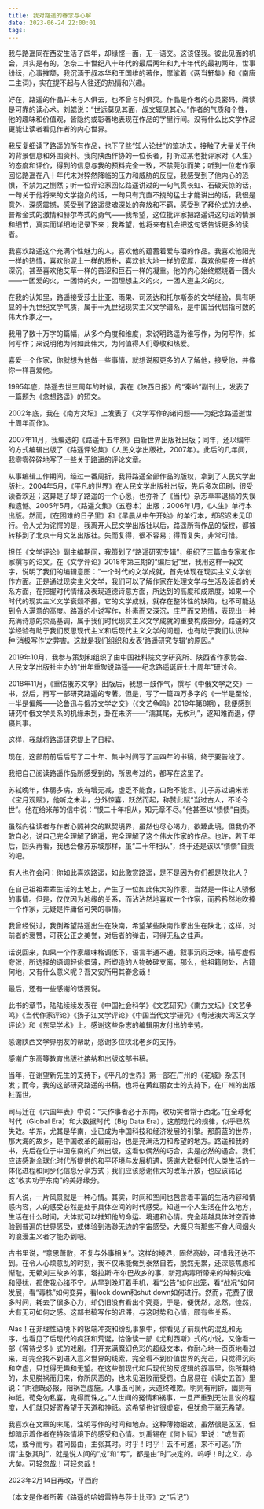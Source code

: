```yaml
---
title: 我对路遥的眷念与心解
date: 2023-06-24 22:00:01
tags:
---
```

我与路遥同在西安生活了四年，却缘悭一面，无一语交。这该怪我。彼此见面的机会，其实是有的，怎奈二十世纪八十年代的最后两年和九十年代的最初两年，世事纷纭，心事摧颓，我沉湎于叔本华和王国维的著作，摩挲着《两当轩集》和《南唐二主词》，实在提不起与人往还的热情和兴趣。

好在，路遥的作品并未与人俱去，也不曾与时俱灭。作品是作者的心灵密码，阅读是可靠的读心术。刘勰说：“世远莫见其面，觇文辄见其心。”作者的气质和个性，他的趣味和价值观，皆隐约或彰著地表现在作品的字里行间。没有什么比文学作品更能让读者看见作者的内心世界。

我反复细读了路遥的所有作品，也下了些“知人论世”的笨功夫，接触了大量关于他的背景信息和外围资料。我向陕西作协的一位长者，打听过某老批评家对《人生》的态度和评价，得到的信息与我的预料完全一致，不禁莞尔而笑；听到一位老作家回忆路遥在八十年代末对猝然降临的压力和威胁的反应，我感受到了他内心的恐惧，不禁为之恻然；听一位评论家回忆路遥讲过的一句气贯长虹、石破天惊的话，一句关于他将来的文学抱负的话，一句只有亢直不挠的猛士才能讲出的话，我很是意外，深感震撼，感受到了路遥灵魂深处的奔放和不羁，感受到了拜伦式的决绝、普希金式的激情和赫尔岑式的勇气——我希望，这位批评家把路遥讲这句话的情景和细节，真实而详细地记录下来；我希望，他将来有机会把这句话告诉更多的读者。

我喜欢路遥这个充满个性魅力的人，喜欢他的蕴蓄着爱与泪的作品。我喜欢他阳光一样的热情，喜欢他泥土一样的质朴，喜欢他大地一样的宽厚，喜欢他星夜一样的深沉，甚至喜欢他艾草一样的苦涩和巨石一样的凝重。他的内心始终燃烧着一团火——一团爱的火，一团诗的火，一团理想主义的火，一团人道主义的火。

在我的认知里，路遥接受莎士比亚、雨果、司汤达和托尔斯泰的文学经验，具有明显的十九世纪文学气质，属于十九世纪现实主义文学谱系，是中国当代屈指可数的伟大作家之一。

我用了数十万字的篇幅，从多个角度和维度，来说明路遥为谁写作，为何写作，如何写作；来说明他为何如此伟大，为何值得人们尊敬和热爱。

喜爱一个作家，你就想为他做一些事情，就想说服更多的人了解他，接受他，并像你一样喜爱他。

1995年底，路遥去世三周年的时候，我在《陕西日报》的“秦岭”副刊上，发表了一篇题为《念想路遥》的短文。

2002年底，我在《南方文坛》上发表了《文学写作的诸问题——为纪念路遥逝世十周年而作》。

2007年11月，我编选的《路遥十五年祭》由新世界出版社出版；同年，还以编年的方式编辑出版了《路遥评论集》（人民文学出版社，2007年）。此后的几年间，我零零碎碎地写了一些关于路遥的评论文章。

从事编辑工作期间，经过一番周折，我将路遥全部作品的版权，拿到了人民文学出版社。2004年5月，《平凡的世界》在人民文学出版社出版，先后多次印刷，很受读者欢迎；这算是了却了路遥的一个心愿，也弥补了《当代》杂志草率退稿的失误和遗憾。2005年5月，《路遥文集》（五卷本）出版；2006年1月，《人生》单行本出版。然而，《在困难的日子里》和《早晨从中午开始》的单行本，却迟迟未见印行。令人尤为诧愕的是，我离开人民文学出版社以后，路遥所有作品的版权，都被转移到了北京十月文艺出版社。失而复得，很不容易；得而复失，非常可惜。

担任《文学评论》副主编期间，我策划了“路遥研究专辑”，组织了三篇由专家和作家撰写的论文。在《文学评论》2018年第三期的“编后记”里，我用这样一段文字，说明了我们的编辑意图：“一个时代的文学成就，首先体现在现实主义文学创作方面。正是通过现实主义文学，我们可以了解作家在处理文学与生活及读者的关系方面，在把握时代情绪及表现道德诗意方面，所达到的高度和成熟度。如果一个时代的现实主义文学衰颓不振，它的文学成就，就存在整体性的缺陷，也不可能达到令人满意的高度。路遥的小说写作，朴素而又深沉，庄严而又热情，表现出一种充满诗意的崇高基调，属于我们时代现实主义文学成就的重要构成部分。路遥的文学经验有助于我们反思现代主义和后现代主义文学的问题，也有助于我们认识种种‘消极写作’之弊害。这就是我们组织和发表‘路遥研究专辑’的原因。”

2019年10月，我参与策划和组织了由中国社科院文学研究所、陕西省作家协会、人民文学出版社主办的“卅年重聚说路遥——纪念路遥诞辰七十周年”研讨会。

2018年11月，《重估俄苏文学》出版后，我想一鼓作气，撰写《中俄文学之交》一书，然后，再写一部研究路遥的专著。但是，写了一篇四万多字的《一半是至论，一半是偏解——论鲁迅与俄苏文学之交》（《文艺争鸣》2019年第8期），我便感到研究中俄文学关系的机缘未到，卦在未济——“濡其尾，无攸利”，遂知难而退，停寝其事。

这样，我就将路遥研究提上了日程。

现在，这部前前后后写了二十年、集中时间写了三四年的书稿，终于要告竣了。

我把自己阅读路遥作品所感受到的，所思考过的，都写在这里了。

苏轼晚年，体弱多病，疾有增无减，虚乏不能食，口殆不能言。儿子苏过诵米芾《宝月观赋》，他听之未半，分外惊喜，跃然而起，称赞此赋“当过古人，不论今世”。他在给米芾的信中说：“恨二十年相从，知元章不尽。”他甚至以“愦愦”自责。

虽然向往读者与作者心照神交的默契境界，虽然也尽心竭力，欲臻此境，但我仍不敢自必，说自己完全理解了路遥，完全理解了这个伟大作家的作品。也许，若干年后，回头再看，我也会像苏东坡那样，虽“二十年相从”，终于还是该以“愦愦”自责的吧。

有人也许会问：你如此喜欢路遥，如此激赏路遥，是不是因为你们都是陕北人？

在自己祖祖辈辈生活的土地上，产生了一位如此伟大的作家，当然是一件让人骄傲的事情。但是，仅仅因为地缘的关系，而沾沾然地喜欢一个作家，而矜矜然地吹捧一个作家，无疑是件庸俗可笑的事情。

我曾经说过，我倒希望路遥出生在陕南，希望某些陕南作家出生在陕北；这样，对前者的褒赞，可获公正之美誉，对后者的弹击，可得无私之佳声。

话说回来，如果一个作家趣味格调低下，语言半通不通，叙事沉闷乏味，描写虚假夸张，所选择的语调轻佻儇薄，所塑造的人物破碎支离，那么，他祖籍何处，占籍何地，又有什么意义呢？吾又安所用其眷念哉！

最后，还有一些感谢的话要说。

此书的章节，陆陆续续发表在《中国社会科学》《文艺研究》《南方文坛》《文艺争鸣》《当代作家评论》《扬子江文学评论》《中国当代文学研究》《粤港澳大湾区文学评论》和《东吴学术》上。感谢这些杂志的编辑朋友付出的辛劳。

感谢陕西文学界朋友的帮助，感谢多位陕北老乡的支持。

感谢广东高等教育出版社接纳和出版这部书稿。

当年，在谢望新先生的支持下，《平凡的世界》第一部在广州的《花城》杂志刊发；而今，我的这部研究路遥的书稿，也将在黄红丽女士的支持下，在广州的出版社面世。

司马迁在《六国年表》中说：“夫作事者必于东南，收功实者常于西北。”在全球化时代（Global Era）和大数据时代（Big Data Era），这前现代的规律，似乎已然失效。华东，尤其是华南，业已成为中国科技和经济发展的引擎。那蔚蓝的世界，那大海的故乡，是中国改革的最前沿，也是充满活力和希望的地方。路遥和我的书，先后在位于中国东南的广州出版，这看似偶然的巧合，实是必然的遇合。我们应该感谢全球化时代所提供的和平环境与发展机遇，感谢大数据时代人类生活的一体化进程和同步化信息分享方式；我们应该感谢伟大的改革开放，也应该铭记这“收实功于东南”的美好缘分。

有人说，一片风景就是一种心情。其实，时间和空间也包含着丰富的生活内容和情感内容，人的感受必然是处于具体空间的时代感受。知道一个人生活在什么地方，生活在什么时间，大体就可以推知他的命运、境遇和心情。完全超越具体时空而体验到普遍的世界感受，或体验到浩渺无边的宇宙感受，大概只有那些不食人间烟火的浪漫主义者才能办到吧。

古书里说，“意思萧散，不复与外事相关”。这样的境界，固然高妙，可惜我还达不到。在令人心烦意乱的时刻，我不仅未能做到泰然自若，脱然无累，还深感焦虑和惭耻。无赖刘三故乡的事，塔拉斯·布尔巴故乡的事，新冠病毒所带来的种种灾难和侵扰，都使我心绪不宁。从早到晚盯着手机，看“公告”如何出笼，看“战况”如何发展，看“毒株”如何变异，看lock down和shut down如何进行。然而，花费了很多时间，耗去了很多心力，却仍旧没有看出个究竟，于是，便怃然，忿然，惶然，大有无可如何之感。这部书稿写作的迟滞，与这时势和心情，颇有些关系。

Alas！在非理性语境下的极端冲突和纷乱事象中，你看见了前现代的混乱和无序，也看见了后现代的疯狂和荒诞，恰像读一部《尤利西斯》式的小说，又像看一部《等待戈多》式的戏剧。打开充满魔幻色彩的超级文本，你耐心地一页页地看过来，却完全找不到进入意义世界的线索，完全看不到价值世界的光芒，只觉得沉闷和空虚，只觉得无趣和无望。在这些前现代和后现代的反逻辑的叙事里，你所期待的，未见脱祸而归来，你所厌恶的，也未见沮败而受罚。白居易在《读史五首》里说：“阴德既必报，阳祸岂虚施。人事虽可罔，天道终难欺。明则有刑辟，幽则有神祇。苟免勿私喜，鬼得而诛之。”人世间的冤情和祸事，一旦严重到无法言说的程度，人们就只好寄希望于天道和神祇。这希望也许很虚妄，但犹愈于毫无希望。

我喜欢在文章的末尾，注明写作的时间和地点。这种薄物细故，虽然很是区区，但却暗示着作者在特殊情境下的感受和心情。刘禹锡在《何卜赋》里说：“或昔而成，或今而亏。君问曷由，主张其时。时乎！时乎！去不可邀，来不可逃。”所谓“主张其时”，就是说人间的“成”和“亏”，都是由“时”决定的。呜呼！时之义，亦大矣。可轻忽哉！可轻忽哉！

2023年2月14日再改，平西府

（本文是作者所著《路遥的哈姆雷特与莎士比亚》之“后记”）
